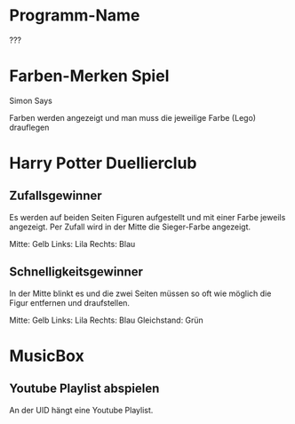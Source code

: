 # Programm-Name

???



# Farben-Merken Spiel

Simon Says

Farben werden angezeigt und man muss die jeweilige Farbe (Lego) drauflegen



# Harry Potter Duellierclub

## Zufallsgewinner

Es werden auf beiden Seiten Figuren aufgestellt und mit einer Farbe jeweils angezeigt.
Per Zufall wird in der Mitte die Sieger-Farbe angezeigt.

Mitte: Gelb
Links: Lila
Rechts: Blau



## Schnelligkeitsgewinner

In der Mitte blinkt es und die zwei Seiten müssen so oft wie möglich die Figur entfernen und draufstellen.

Mitte: Gelb
Links: Lila
Rechts: Blau
Gleichstand: Grün 



# MusicBox

## Youtube Playlist abspielen

An der UID hängt eine Youtube Playlist.